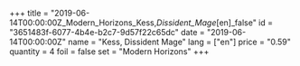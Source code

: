 +++
title = "2019-06-14T00:00:00Z_Modern_Horizons_Kess,_Dissident_Mage_[en]_false"
id = "3651483f-6077-4b4e-b2c7-9d57f22c65dc"
date = "2019-06-14T00:00:00Z"
name = "Kess, Dissident Mage"
lang = ["en"]
price = "0.59"
quantity = 4
foil = false
set = "Modern Horizons"
+++
